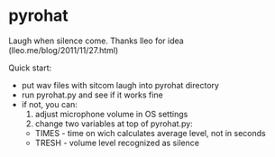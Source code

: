 pyrohat
=======

Laugh when silence come. Thanks lleo for idea (lleo.me/blog/2011/11/27.html)

Quick start:
 - put wav files with sitcom laugh into pyrohat directory
 - run pyrohat.py and see if it works fine
 - if not, you can:
	1) adjust microphone volume in OS settings
	2) change two variables at top of pyrohat.py:
	* TIMES - time on wich calculates average level, not in seconds
	* TRESH - volume level recognized as silence
